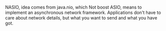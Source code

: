 NASIO, idea comes from java.nio, which Not boost ASIO, means to implement an asynchronous network framework.
Applications don't have to care about network details, but what you want to send and what you have got.
